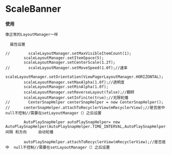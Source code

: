 # ScaleBanner



**使用**


    像正常的LayoutManager一样

      属性设置

    //        scaleLayoutManager.setMaxVisibleItemCount(1);
            scaleLayoutManager.setItemSpace(5);
            scaleLayoutManager.setCenterScale(1.2f);
    //        scaleLayoutManager.setMoveSpeed(1.0f);//速率
            scaleLayoutManager.setOrientation(ViewPagerLayoutManager.HORIZONTAL);
            scaleLayoutManager.setMaxAlpha(1.0f);//透明度
            scaleLayoutManager.setMinAlpha(1.0f);
            scaleLayoutManager.setReverseLayout(false);//翻转
            scaleLayoutManager.setInfinite(true);//无限轮播
    //        CenterSnapHelper centerSnapHelper = new CenterSnapHelper();
    //      centerSnapHelper.attachToRecyclerView(mRecyclerView);//是否居中  null不控制//需要在setLayoutManager（）之后设置

            AutoPlaySnapHelper autoPlaySnapHelper= new AutoPlaySnapHelper(AutoPlaySnapHelper.TIME_INTERVAL,AutoPlaySnapHelper.RIGHT);//间隔 和方向     自动轮播

            autoPlaySnapHelper.attachToRecyclerView(mRecyclerView);//是否居中  null不控制//需要在setLayoutManager（）之后设置
